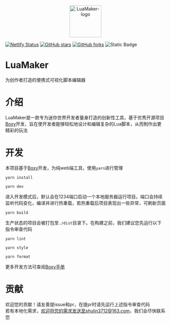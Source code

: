 <p align="center">
    <br>
    <img width="100" src="https://cdn.nlark.com/yuque/0/2024/png/35402759/1720699360490-576ed677-8056-426d-ab06-f75b9519bf68.png" alt="LuaMaker-logo"/>
</p>

[![Netlify Status](https://api.netlify.com/api/v1/badges/10ba9049-03f9-4ac1-a8de-1b3d066f83a1/deploy-status)](https://app.netlify.com/sites/luamaker/deploys)    [![GitHub stars](https://img.shields.io/github/stars/TatsukiMengChen/LuaMaker.svg?style=social&label=Star&maxAge=2592000)](https://github.com/TatsukiMengChen/LuaMaker/stargazers)    [![GitHub forks](https://img.shields.io/github/forks/TatsukiMengChen/LuaMaker.svg)](https://github.com/TatsukiMengChen/LuaMaker/network/members)    ![Static Badge](https://img.shields.io/badge/Powered_By-Boxy-blue?labelColor=%23d1e0fd&color=%234062F6&link=https%3A%2F%2Fgitee.com%2Fcocotais%2Fboxy)

# LuaMaker

为创作者打造的便携式可视化脚本编辑器
<a name="Z4eMy"></a>

# 介绍

LuaMaker是一款专为迷你世界开发者量身打造的创新性工具，基于优秀开源项目[Boxy](https://github.com/cocotais/boxy)开发，旨在使开发者能够轻松地设计和编辑复杂的Lua脚本，从而制作出更精彩的玩法
<a name="jXSHA"></a>

# 开发

本项目基于[Boxy](https://github.com/cocotais/boxy)开发，为纯web端工具，使用`yarn`进行管理

```shell
yarn install
```

```shell
yarn dev
```

进入开发模式后，默认会在1234端口启动一个本地服务器运行项目。端口会持续监听代码变化，编译并进行热重载，若热重载后项目表现出一些异常，可刷新页面

```shell
yarn build
```

生产状态的项目会被打包至`./dist`目录下。在构建之前，我们建议您先运行以下指令审查代码

```shell
yarn lint
```

```shell
yarn style
```

```shell
yarn format
```

更多开发方法可查阅[Boxy手册](https://www.yuque.com/zaona/boxy)
<a name="q8A2K"></a>

# 贡献

欢迎您的贡献！请友善提issue和pr，在提pr时请先运行上述指令审查代码<br />若有本地化需求，欢迎将您的需求发送至shulin3712@163.com，我们会尽快联系您
